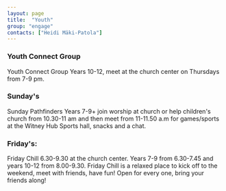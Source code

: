 ```yaml
---
layout: page
title:  "Youth"
group: "engage"
contacts: ["Heidi Mäki-Patola"]
---
```


### Youth Connect Group

Youth Connect Group Years 10-12, meet at the church center on Thursdays from 7-9 pm.

### Sunday's

Sunday Pathfinders Years 7-9+ join worship at church or help children's church from 10.30-11 am and then meet from 11-11.50 a.m for games/sports at the Witney Hub Sports hall, snacks and a chat.


### Friday's: 

Friday Chill 6.30-9.30 at the church center. Years 7-9 from 6.30-7.45 and years 10-12 from 8.00-9.30. Friday Chill is a relaxed place to kick off to the weekend, meet with friends, have fun! Open for every one, bring your friends along!

